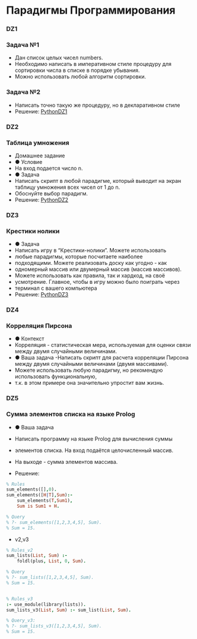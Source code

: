 # Парадигмы Программирования

### DZ1
### Задача №1
- Дан список целых чисел numbers.
- Необходимо написать в императивном стиле процедуру для сортировки числа в списке в порядке убывания.
- Можно использовать любой алгоритм сортировки.
### Задача №2
- Написать точно такую же процедуру, но в декларативном стиле
- Решение: [PythonDZ1](https://github.com/555-F-a-r-id-555/Programming-Paradigms/blob/master/dz1.py "PythonDZ")

### DZ2
### Таблица умножения
- Домашнее задание
- ● Условие
- На вход подается число n.
- ● Задача
- Написать скрипт в любой парадигме, который выводит на экран таблицу умножения всех чисел от 1 до n. 
- Обоснуйте выбор парадигм.
- Решение: [PythonDZ2](https://github.com/555-F-a-r-id-555/Programming-Paradigms/blob/master/dz2.py "PythonDZ")
### DZ3
### Крестики нолики
- ● Задача
- Написать игру в “Крестики-нолики”. Можете использовать
- любые парадигмы, которые посчитаете наиболее
- подходящими. Можете реализовать доску как угодно - как
- одномерный массив или двумерный массив (массив массивов).
- Можете использовать как правила, так и хардкод, на своё
- усмотрение. Главное, чтобы в игру можно было поиграть через
- терминал с вашего компьютера
- Решение: [PythonDZ3](https://github.com/555-F-a-r-id-555/Programming-Paradigms/blob/master/dz3 "PythonDZ")

### DZ4
### Корреляция Пирсона 

- ● Контекст
- Корреляция - статистическая мера, используемая для оценки связи между двумя случайными величинами.
- ● Ваша задача
-Написать скрипт для расчета корреляции Пирсона между двумя случайными величинами (двумя массивами).
- Можете использовать любую парадигму, но рекомендую использовать функциональную, 
- т.к. в этом примере она значительно упростит вам жизнь.
 
### DZ5
### Сумма элементов списка на языке Prolog
- ● Ваша задача
- Написать программу на языке Prolog для вычисления суммы 
- элементов списка. На вход подаётся целочисленный массив. 
- На выходе - сумма элементов массива.

-  Решение:
``` prolog
% Rules
sum_elements([],0).
sum_elements([H|T],Sum):-
    sum_elements(T,Sum1),
    Sum is Sum1 + H.

% Query
% ?- sum_elements([1,2,3,4,5], Sum).
% Sum = 15.
```
- v2,v3
```prolog
% Rules_v2
sum_lists(List, Sum) :-
    foldl(plus, List, 0, Sum).

% Query
% ?- sum_lists([1,2,3,4,5], Sum).
% Sum = 15.


% Rules_v3
:- use_module(library(lists)).
sum_lists_v3(List, Sum) :- sum_list(List, Sum).

% Query_v3:
% ?- sum_lists_v3([1,2,3,4,5], Sum).
% Sum = 15.

```